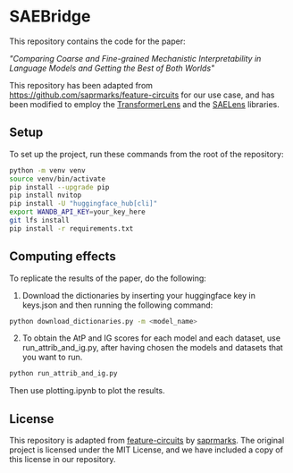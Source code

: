 # SAEBridge

This repository contains the code for the paper:

*"Comparing Coarse and Fine-grained Mechanistic Interpretability in Language Models and Getting the Best of Both Worlds"*

This repository has been adapted from https://github.com/saprmarks/feature-circuits for our use case, and has been modified to employ the [TransformerLens](https://github.com/TransformerLensOrg/TransformerLens) and the [SAELens](https://github.com/jbloomAus/SAELens) libraries.

## Setup

To set up the project, run these commands from the root of the repository:

```bash
python -m venv venv
source venv/bin/activate
pip install --upgrade pip
pip install nvitop
pip install -U "huggingface_hub[cli]"
export WANDB_API_KEY=your_key_here
git lfs install
pip install -r requirements.txt
```

## Computing effects

To replicate the results of the paper, do the following:
1. Download the dictionaries by inserting your huggingface key in keys.json and then running the following command:
```bash
python download_dictionaries.py -m <model_name>
```

2. To obtain the AtP and IG scores for each model and each dataset, use run_attrib_and_ig.py, after having chosen the models and datasets that you want to run.

```bash
python run_attrib_and_ig.py
```
Then use plotting.ipynb to plot the results.

## License

This repository is adapted from [feature-circuits](https://github.com/saprmarks/feature-circuits) by [saprmarks](https://github.com/saprmarks). The original project is licensed under the MIT License, and we have included a copy of this license in our repository.
